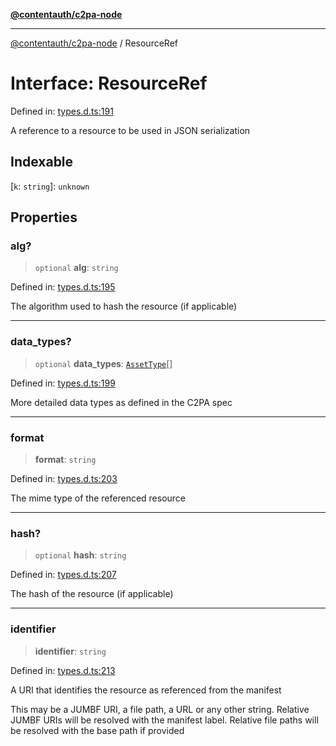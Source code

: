 [**@contentauth/c2pa-node**](../README.md)

***

[@contentauth/c2pa-node](../README.md) / ResourceRef

# Interface: ResourceRef

Defined in: [types.d.ts:191](https://github.com/contentauth/c2pa-node-v2/blob/1df68df861d38a8c4eb7c634a613532727ec72d3/js-src/types.d.ts#L191)

A reference to a resource to be used in JSON serialization

## Indexable

\[`k`: `string`\]: `unknown`

## Properties

### alg?

> `optional` **alg**: `string`

Defined in: [types.d.ts:195](https://github.com/contentauth/c2pa-node-v2/blob/1df68df861d38a8c4eb7c634a613532727ec72d3/js-src/types.d.ts#L195)

The algorithm used to hash the resource (if applicable)

***

### data\_types?

> `optional` **data\_types**: [`AssetType`](AssetType.md)[]

Defined in: [types.d.ts:199](https://github.com/contentauth/c2pa-node-v2/blob/1df68df861d38a8c4eb7c634a613532727ec72d3/js-src/types.d.ts#L199)

More detailed data types as defined in the C2PA spec

***

### format

> **format**: `string`

Defined in: [types.d.ts:203](https://github.com/contentauth/c2pa-node-v2/blob/1df68df861d38a8c4eb7c634a613532727ec72d3/js-src/types.d.ts#L203)

The mime type of the referenced resource

***

### hash?

> `optional` **hash**: `string`

Defined in: [types.d.ts:207](https://github.com/contentauth/c2pa-node-v2/blob/1df68df861d38a8c4eb7c634a613532727ec72d3/js-src/types.d.ts#L207)

The hash of the resource (if applicable)

***

### identifier

> **identifier**: `string`

Defined in: [types.d.ts:213](https://github.com/contentauth/c2pa-node-v2/blob/1df68df861d38a8c4eb7c634a613532727ec72d3/js-src/types.d.ts#L213)

A URI that identifies the resource as referenced from the manifest

This may be a JUMBF URI, a file path, a URL or any other string. Relative JUMBF URIs will be resolved with the manifest label. Relative file paths will be resolved with the base path if provided
